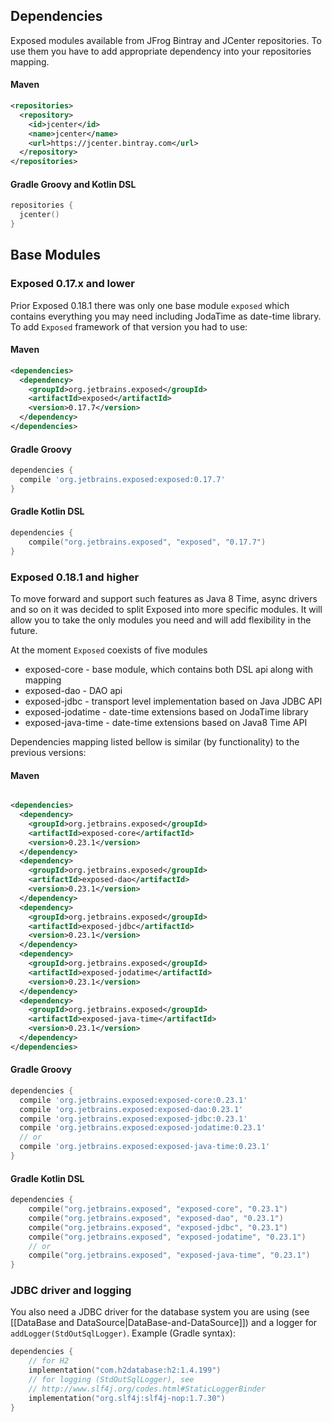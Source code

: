 ## Dependencies
Exposed modules available from JFrog Bintray and JCenter repositories.
To use them you have to add appropriate dependency into your repositories mapping.

#### Maven
```xml
<repositories>
  <repository>
    <id>jcenter</id>
    <name>jcenter</name>
    <url>https://jcenter.bintray.com</url>
  </repository>
</repositories>
```

#### Gradle Groovy and Kotlin DSL

```kotlin
repositories {
  jcenter()
}
```

## Base Modules
### Exposed 0.17.x and lower
Prior Exposed 0.18.1 there was only one base module `exposed` which contains everything you may need including JodaTime as date-time library.
To add `Exposed` framework of that version you had to use: 
    
#### Maven
```xml
<dependencies>
  <dependency>
    <groupId>org.jetbrains.exposed</groupId>
    <artifactId>exposed</artifactId>
    <version>0.17.7</version>
  </dependency>
</dependencies>

```

#### Gradle Groovy
```groovy
dependencies {
  compile 'org.jetbrains.exposed:exposed:0.17.7'
}
```
#### Gradle Kotlin DSL
```kotlin
dependencies {
    compile("org.jetbrains.exposed", "exposed", "0.17.7")
}
```

### Exposed 0.18.1 and higher
To move forward and support such features as Java 8 Time, async drivers and so on it was decided to split Exposed into more specific modules. It will allow you to take the only modules you need and will add flexibility in the future.

At the moment `Exposed` coexists of five modules
* exposed-core - base module, which contains both DSL api along with mapping
* exposed-dao - DAO api 
* exposed-jdbc - transport level implementation based on Java JDBC API
* exposed-jodatime - date-time extensions based on JodaTime library
* exposed-java-time - date-time extensions based on Java8 Time API

Dependencies mapping listed bellow is similar (by functionality) to the previous versions:
#### Maven
```xml

<dependencies>
  <dependency>
    <groupId>org.jetbrains.exposed</groupId>
    <artifactId>exposed-core</artifactId>
    <version>0.23.1</version>
  </dependency>
  <dependency>
    <groupId>org.jetbrains.exposed</groupId>
    <artifactId>exposed-dao</artifactId>
    <version>0.23.1</version>
  </dependency>
  <dependency>
    <groupId>org.jetbrains.exposed</groupId>
    <artifactId>exposed-jdbc</artifactId>
    <version>0.23.1</version>
  </dependency>
  <dependency>
    <groupId>org.jetbrains.exposed</groupId>
    <artifactId>exposed-jodatime</artifactId>
    <version>0.23.1</version>
  </dependency>
  <dependency>
    <groupId>org.jetbrains.exposed</groupId>
    <artifactId>exposed-java-time</artifactId>
    <version>0.23.1</version>
  </dependency>
</dependencies>

```

#### Gradle Groovy
```groovy
dependencies {
  compile 'org.jetbrains.exposed:exposed-core:0.23.1'
  compile 'org.jetbrains.exposed:exposed-dao:0.23.1'
  compile 'org.jetbrains.exposed:exposed-jdbc:0.23.1'
  compile 'org.jetbrains.exposed:exposed-jodatime:0.23.1'
  // or
  compile 'org.jetbrains.exposed:exposed-java-time:0.23.1'
}
```
#### Gradle Kotlin DSL
```kotlin
dependencies {
    compile("org.jetbrains.exposed", "exposed-core", "0.23.1")
    compile("org.jetbrains.exposed", "exposed-dao", "0.23.1")
    compile("org.jetbrains.exposed", "exposed-jdbc", "0.23.1")
    compile("org.jetbrains.exposed", "exposed-jodatime", "0.23.1")
    // or
    compile("org.jetbrains.exposed", "exposed-java-time", "0.23.1")
}
```

### JDBC driver and logging
You also need a JDBC driver for the database system you are using (see [[DataBase and DataSource|DataBase-and-DataSource]]) and a logger for `addLogger(StdOutSqlLogger)`. Example (Gradle syntax):
```kotlin
dependencies {
    // for H2
    implementation("com.h2database:h2:1.4.199")
    // for logging (StdOutSqlLogger), see
    // http://www.slf4j.org/codes.html#StaticLoggerBinder
    implementation("org.slf4j:slf4j-nop:1.7.30")
}
```
